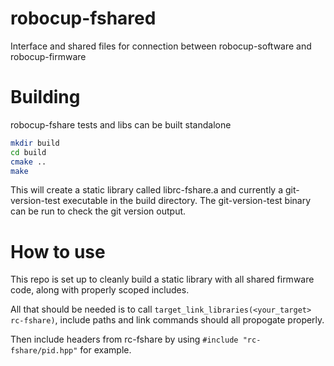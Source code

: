 # robocup-fshared
Interface and shared files for connection between robocup-software and robocup-firmware

# Building
robocup-fshare tests and libs can be built standalone
```sh
mkdir build
cd build
cmake ..
make
```

This will create a static library called librc-fshare.a and currently
a git-version-test executable in the build directory. The git-version-test
binary can be run to check the git version output.

# How to use
This repo is set up to cleanly build a static library with all shared firmware code, along with properly scoped includes.

All that should be needed is to call `target_link_libraries(<your_target> rc-fshare)`, include paths and link commands should all propogate properly.

Then include headers from rc-fshare by using `#include "rc-fshare/pid.hpp"` for example.
